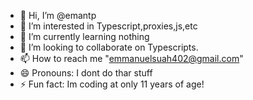 - 👋 Hi, I’m @emantp
- 👀 I’m interested in Typescript,proxies,js,etc
- 🌱 I’m currently learning nothing
- 💞️ I’m looking to collaborate on Typescripts.
- 📫 How to reach me "emmanuelsuah402@gmail.com"
- 😄 Pronouns: I dont do thar stuff
- ⚡ Fun fact: Im coding at only 11 years of age!

<!---
Emanhyb/Emanhyb is a ✨ special ✨ repository because its `README.md` (this file) appears on your GitHub profile.
You can click the Preview link to take a look at your changes.
--->
